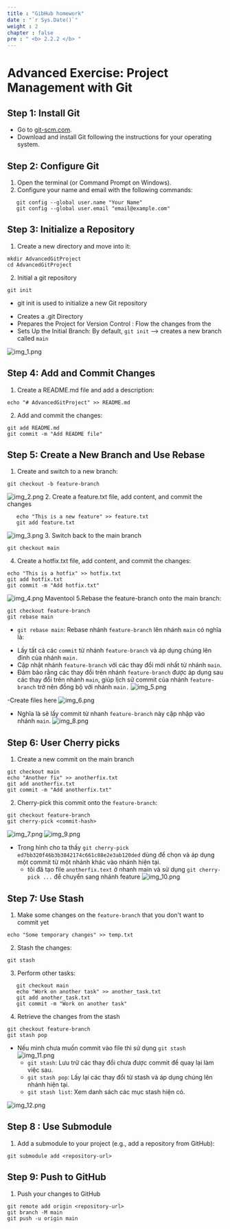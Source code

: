 ```yaml
---
title : "GibHub homework"
date : "`r Sys.Date()`"
weight : 2
chapter : false
pre : " <b> 2.2.2 </b> "
---
```


# Advanced Exercise: Project Management with Git

## Step 1: Install Git
- Go to [git-scm.com](https://git-scm.com/).
- Download and install Git following the instructions for your operating system.

## Step 2: Configure Git
1. Open the terminal (or Command Prompt on Windows).
2. Configure your name and email with the following commands:

```shell
   git config --global user.name "Your Name"
   git config --global user.email "email@example.com"
   ``` 
## Step 3: Initialize a Repository
1. Create a new directory and move into it:
```shell
mkdir AdvancedGitProject
cd AdvancedGitProject
```
2. Initial a git repository 
```shell
git init
```
- git init is used to initialize a new Git repository 
+ Creates a .git Directory
+ Prepares the Project for Version Control : Flow the changes from the 
+ Sets Up the Initial Branch: By default, `git init` --> creates a new branch called `main`

![img_1.png](/Users/vuquangthanh/Desktop/Nb_Thanhvivuu/static/images/GitNB/img_1.png)

## Step 4: Add and Commit Changes 
1. Create a README.md file and add a description:
```shell
echo "# AdvancedGitProject" >> README.md
```
2. Add and commit the changes:
```shell
git add README.md
git commit -m "Add README file"
```

## Step 5: Create a New Branch and Use Rebase
1. Create and switch to a new branch:
```shell
git checkout -b feature-branch
```
![img_2.png](/Users/vuquangthanh/Desktop/Nb_Thanhvivuu/static/images/GitNB/img_2.png)
2. Create a feature.txt file, add content, and commit the changes
```shell 
   echo "This is a new feature" >> feature.txt
   git add feature.txt
```
![img_3.png](/Users/vuquangthanh/Desktop/Nb_Thanhvivuu/static/images/GitNB/img_3.png)
3. Switch back to the main branch
```shell
git checkout main
```

4. Create a hotfix.txt file, add content, and commit the changes:
```shell
echo "This is a hotfix" >> hotfix.txt
git add hotfix.txt
git commit -m "Add hotfix.txt"
```
![img_4.png](/images/GitNB/img_4.png)
Maventool 
5.Rebase the feature-branch onto the main branch:
```shell
git checkout feature-branch
git rebase main

```
- `git rebase main`: Rebase nhánh `feature-branch` lên nhánh `main` có nghĩa là:
+ Lấy tất cả các `commit` từ nhánh `feature-branch` và áp dụng chúng lên đỉnh của nhánh `main.`
+ Cập nhật nhánh `feature-branch` với các thay đổi mới nhất từ nhánh `main`.
+ Đảm bảo rằng các thay đổi trên nhánh `feature-branch` được áp dụng sau các thay đổi trên nhánh `main`, giúp lịch sử commit của nhánh `feature-branch` trở nên đồng bộ với nhánh `main.`
![img_5.png](/images/GitNB/img_5.png)

-Create files here 
![img_6.png](/images/GitNB/img_6.png)

- Nghĩa là sẽ lấy commit từ nhanh  `feature-branch` này cập nhập vào nhánh `main`.
![img_8.png](/images/GitNB/img_8.png)

## Step 6: User Cherry picks 
1. Create a new commit on the main branch
```shell
git checkout main
echo "Another fix" >> anotherfix.txt
git add anotherfix.txt
git commit -m "Add anotherfix.txt"
```
2. Cherry-pick this commit onto the `feature-branch`: 
```shell
git checkout feature-branch
git cherry-pick <commit-hash>
```
![img_7.png](/images/GitNB/img_7.png)
![img_9.png](/images/GitNB/img_9.png)

- Trong hình cho ta thấy `git cherry-pick ed7bb320f46b3b3842174c661c88e2e3ab120ded`  dùng để chọn và áp dụng một commit từ một nhánh khác vào nhánh hiện tại.
  - tôi đã tạo file `anotherfix.text` ở nhanh main và sử dụng `git cherry-pick ...` để chuyển sang nhánh feature 
  ![img_10.png](/images/GitNB/img_10.png)


## Step 7: Use Stash
1. Make some changes on the `feature-branch` that you don't want to commit yet
```shell
echo "Some temporary changes" >> temp.txt
```
2. Stash the changes:
```shell
git stash
```
3. Perform other tasks:
```shell 
   git checkout main
   echo "Work on another task" >> another_task.txt
   git add another_task.txt
   git commit -m "Work on another task"
```
4. Retrieve the changes from the stash
```shell
git checkout feature-branch
git stash pop
```
- Nếu mình chưa muốn commit vào file thì sử dụng `git stash`
![img_11.png](/images/GitNB/img_11.png)
  + `git stash`: Lưu trữ các thay đổi chưa được commit để quay lại làm việc sau.
  + `git stash pop`: Lấy lại các thay đổi từ stash và áp dụng chúng lên nhánh hiện tại.
  + `git stash list`: Xem danh sách các mục stash hiện có.

![img_12.png](/images/GitNB/img_12.png)

## Step 8 : Use Submodule
1. Add a submodule to your project (e.g., add a repository from GitHub):
 ```shell
git submodule add <repository-url>
```

## Step 9: Push to GitHub
1. Push your changes to GitHub
```shell
git remote add origin <repository-url>
git branch -M main
git push -u origin main
```
